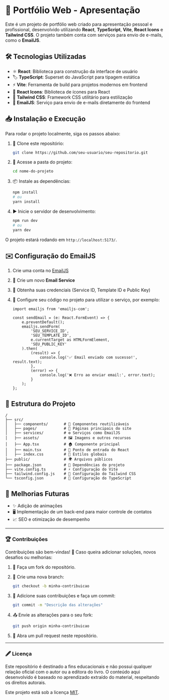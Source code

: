 # 🚀 Portfólio Web - Apresentação

Este é um projeto de portfólio web criado para apresentação pessoal e profissional, desenvolvido utilizando **React**, **TypeScript**, **Vite**, **React Icons** e **Tailwind CSS**. O projeto também conta com serviços para envio de e-mails, como o **EmailJS**.

## 🛠 Tecnologias Utilizadas

- ⚛️ **React**: Biblioteca para construção da interface de usuário
- 🏷 **TypeScript**: Superset do JavaScript para tipagem estática
- ⚡ **Vite**: Ferramenta de build para projetos modernos em frontend
- 🎨 **React Icons**: Biblioteca de ícones para React
- 💅 **Tailwind CSS**: Framework CSS utilitário para estilização
- 📩 **EmailJS**: Serviço para envio de e-mails diretamente do frontend

## 📥 Instalação e Execução

Para rodar o projeto localmente, siga os passos abaixo:

1. 📂 Clone este repositório:

   ```bash
   git clone https://github.com/seu-usuario/seu-repositorio.git
   ```

2. 📁 Acesse a pasta do projeto:

   ```bash
   cd nome-do-projeto
   ```

3. 📦 Instale as dependências:

   ```bash
   npm install
   # ou
   yarn install
   ```

4. ▶️ Inicie o servidor de desenvolvimento:

   ```bash
   npm run dev
   # ou
   yarn dev
   ```

O projeto estará rodando em `http://localhost:5173/`.

## ✉️ Configuração do EmailJS

1. Crie uma conta no [EmailJS](https://www.emailjs.com/)
2. 🔧 Crie um novo **Email Service**
3. 🔑 Obtenha suas credenciais (Service ID, Template ID e Public Key)
4. 📝 Configure seu código no projeto para utilizar o serviço, por exemplo:

   ```tsx
   import emailjs from 'emailjs-com';

   const sendEmail = (e: React.FormEvent) => {
       e.preventDefault();
       emailjs.sendForm(
           'SEU_SERVICE_ID',
           'SEU_TEMPLATE_ID',
           e.currentTarget as HTMLFormElement,
           'SEU_PUBLIC_KEY'
       ).then(
           (result) => {
               console.log('✅ Email enviado com sucesso!', result.text);
           },
           (error) => {
               console.log('❌ Erro ao enviar email:', error.text);
           }
       );
   };
   ```

## 📂 Estrutura do Projeto

```
/
├── src/
│   ├── components/       # 🧩 Componentes reutilizáveis
│   ├── pages/            # 📄 Páginas principais do site
│   ├── services/         # ⚙️ Serviços como EmailJS
│   ├── assets/           # 🖼 Imagens e outros recursos
│   ├── App.tsx           # 🏠 Componente principal
│   ├── main.tsx          # 🚀 Ponto de entrada do React
│   ├── index.css         # 🎨 Estilos globais
├── public/               # 🌍 Arquivos públicos
├── package.json          # 📜 Dependências do projeto
├── vite.config.ts        # ⚡ Configuração do Vite
├── tailwind.config.js    # 🎨 Configuração do Tailwind CSS
└── tsconfig.json         # 📏 Configuração do TypeScript
```

## 🔮 Melhorias Futuras

- ✨ Adição de animações
- 🖥 Implementação de um back-end para maior controle de contatos
- 📈 SEO e otimização de desempenho

------

### 🏆 **Contribuições**

Contribuições são bem-vindas! 🎉 Caso queira adicionar soluções, novos desafios ou melhorias:

1. 🍴 Faça um fork do repositório.

2. 🌿 Crie uma nova branch:

   ```bash
   git checkout -b minha-contribuicao
   ```

3. 📝 Adicione suas contribuições e faça um commit:

   ```bash
   git commit -m "Descrição das alterações"
   ```

4. 📤 Envie as alterações para o seu fork:

   ```bash
   git push origin minha-contribuicao
   ```

5. 🔀 Abra um pull request neste repositório.

------

### 🖋️ **Licença**

Este repositório é destinado a fins educacionais e não possui qualquer relação oficial com o autor ou a editora do livro. O conteúdo aqui desenvolvido é baseado no aprendizado extraído do material, respeitando os direitos autorais.

Este projeto está sob a licença [MIT](LICENSE).
